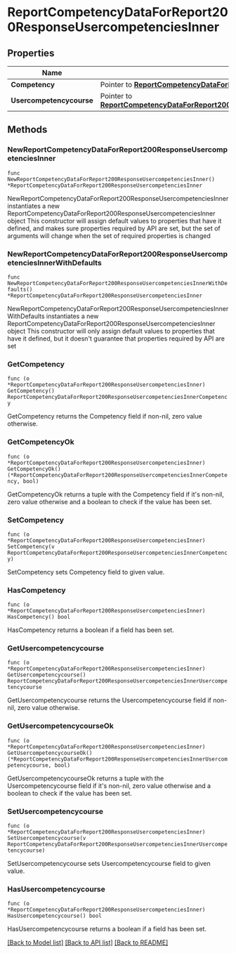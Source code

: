 # ReportCompetencyDataForReport200ResponseUsercompetenciesInner

## Properties

Name | Type | Description | Notes
------------ | ------------- | ------------- | -------------
**Competency** | Pointer to [**ReportCompetencyDataForReport200ResponseUsercompetenciesInnerCompetency**](ReportCompetencyDataForReport200ResponseUsercompetenciesInnerCompetency.md) |  | [optional] 
**Usercompetencycourse** | Pointer to [**ReportCompetencyDataForReport200ResponseUsercompetenciesInnerUsercompetencycourse**](ReportCompetencyDataForReport200ResponseUsercompetenciesInnerUsercompetencycourse.md) |  | [optional] 

## Methods

### NewReportCompetencyDataForReport200ResponseUsercompetenciesInner

`func NewReportCompetencyDataForReport200ResponseUsercompetenciesInner() *ReportCompetencyDataForReport200ResponseUsercompetenciesInner`

NewReportCompetencyDataForReport200ResponseUsercompetenciesInner instantiates a new ReportCompetencyDataForReport200ResponseUsercompetenciesInner object
This constructor will assign default values to properties that have it defined,
and makes sure properties required by API are set, but the set of arguments
will change when the set of required properties is changed

### NewReportCompetencyDataForReport200ResponseUsercompetenciesInnerWithDefaults

`func NewReportCompetencyDataForReport200ResponseUsercompetenciesInnerWithDefaults() *ReportCompetencyDataForReport200ResponseUsercompetenciesInner`

NewReportCompetencyDataForReport200ResponseUsercompetenciesInnerWithDefaults instantiates a new ReportCompetencyDataForReport200ResponseUsercompetenciesInner object
This constructor will only assign default values to properties that have it defined,
but it doesn't guarantee that properties required by API are set

### GetCompetency

`func (o *ReportCompetencyDataForReport200ResponseUsercompetenciesInner) GetCompetency() ReportCompetencyDataForReport200ResponseUsercompetenciesInnerCompetency`

GetCompetency returns the Competency field if non-nil, zero value otherwise.

### GetCompetencyOk

`func (o *ReportCompetencyDataForReport200ResponseUsercompetenciesInner) GetCompetencyOk() (*ReportCompetencyDataForReport200ResponseUsercompetenciesInnerCompetency, bool)`

GetCompetencyOk returns a tuple with the Competency field if it's non-nil, zero value otherwise
and a boolean to check if the value has been set.

### SetCompetency

`func (o *ReportCompetencyDataForReport200ResponseUsercompetenciesInner) SetCompetency(v ReportCompetencyDataForReport200ResponseUsercompetenciesInnerCompetency)`

SetCompetency sets Competency field to given value.

### HasCompetency

`func (o *ReportCompetencyDataForReport200ResponseUsercompetenciesInner) HasCompetency() bool`

HasCompetency returns a boolean if a field has been set.

### GetUsercompetencycourse

`func (o *ReportCompetencyDataForReport200ResponseUsercompetenciesInner) GetUsercompetencycourse() ReportCompetencyDataForReport200ResponseUsercompetenciesInnerUsercompetencycourse`

GetUsercompetencycourse returns the Usercompetencycourse field if non-nil, zero value otherwise.

### GetUsercompetencycourseOk

`func (o *ReportCompetencyDataForReport200ResponseUsercompetenciesInner) GetUsercompetencycourseOk() (*ReportCompetencyDataForReport200ResponseUsercompetenciesInnerUsercompetencycourse, bool)`

GetUsercompetencycourseOk returns a tuple with the Usercompetencycourse field if it's non-nil, zero value otherwise
and a boolean to check if the value has been set.

### SetUsercompetencycourse

`func (o *ReportCompetencyDataForReport200ResponseUsercompetenciesInner) SetUsercompetencycourse(v ReportCompetencyDataForReport200ResponseUsercompetenciesInnerUsercompetencycourse)`

SetUsercompetencycourse sets Usercompetencycourse field to given value.

### HasUsercompetencycourse

`func (o *ReportCompetencyDataForReport200ResponseUsercompetenciesInner) HasUsercompetencycourse() bool`

HasUsercompetencycourse returns a boolean if a field has been set.


[[Back to Model list]](../README.md#documentation-for-models) [[Back to API list]](../README.md#documentation-for-api-endpoints) [[Back to README]](../README.md)


